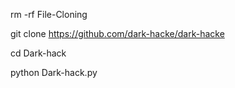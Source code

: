 rm -rf File-Cloning

git clone https://github.com/dark-hacke/dark-hacke

cd Dark-hack

python Dark-hack.py

